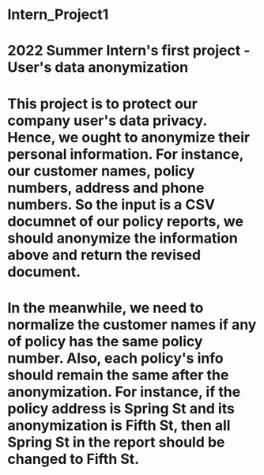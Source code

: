 # Intern_Project1
# 2022 Summer Intern's first project - User's data anonymization
# This project is to protect our company user's data privacy. Hence, we ought to anonymize their personal information. For instance, our customer names, policy numbers, address and phone numbers. So the input is a CSV documnet of our policy reports, we should anonymize the information above and return the revised document.
# In the meanwhile, we need to normalize the customer names if any of policy has the same policy number. Also, each policy's info should remain the same after the anonymization. For instance, if the policy address is Spring St and its anonymization is Fifth St, then all Spring St in the report should be changed to Fifth St.
